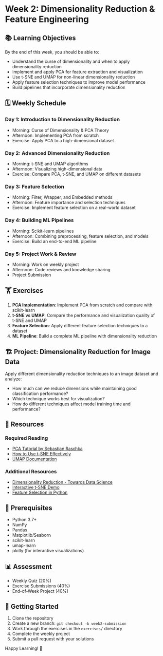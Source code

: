 # Week 2: Dimensionality Reduction & Feature Engineering

## 📚 Learning Objectives
By the end of this week, you should be able to:
- Understand the curse of dimensionality and when to apply dimensionality reduction
- Implement and apply PCA for feature extraction and visualization
- Use t-SNE and UMAP for non-linear dimensionality reduction
- Apply feature selection techniques to improve model performance
- Build pipelines that incorporate dimensionality reduction

## 🗓 Weekly Schedule

### Day 1: Introduction to Dimensionality Reduction
- Morning: Curse of Dimensionality & PCA Theory
- Afternoon: Implementing PCA from scratch
- Exercise: Apply PCA to a high-dimensional dataset

### Day 2: Advanced Dimensionality Reduction
- Morning: t-SNE and UMAP algorithms
- Afternoon: Visualizing high-dimensional data
- Exercise: Compare PCA, t-SNE, and UMAP on different datasets

### Day 3: Feature Selection
- Morning: Filter, Wrapper, and Embedded methods
- Afternoon: Feature importance and selection techniques
- Exercise: Implement feature selection on a real-world dataset

### Day 4: Building ML Pipelines
- Morning: Scikit-learn pipelines
- Afternoon: Combining preprocessing, feature selection, and models
- Exercise: Build an end-to-end ML pipeline

### Day 5: Project Work & Review
- Morning: Work on weekly project
- Afternoon: Code reviews and knowledge sharing
- Project Submission

## 🏋️ Exercises
1. **PCA Implementation**: Implement PCA from scratch and compare with scikit-learn
2. **t-SNE vs UMAP**: Compare the performance and visualization quality of t-SNE and UMAP
3. **Feature Selection**: Apply different feature selection techniques to a dataset
4. **ML Pipeline**: Build a complete ML pipeline with dimensionality reduction

## 🏗 Project: Dimensionality Reduction for Image Data
Apply different dimensionality reduction techniques to an image dataset and analyze:
- How much can we reduce dimensions while maintaining good classification performance?
- Which technique works best for visualization?
- How do different techniques affect model training time and performance?

## 📖 Resources
### Required Reading
- [PCA Tutorial by Sebastian Raschka](https://sebastianraschka.com/Articles/2014_pca_step_by_step.html)
- [How to Use t-SNE Effectively](https://distill.pub/2016/misread-tsne/)
- [UMAP Documentation](https://umap-learn.readthedocs.io/en/latest/)

### Additional Resources
- [Dimensionality Reduction - Towards Data Science](https://towardsdatascience.com/dimensionality-reduction-does-more-than-to-reduce-the-number-of-features-479fb4f5e9b9)
- [Interactive t-SNE Demo](https://observablehq.com/@nstrayer/dimensionality-reduction)
- [Feature Selection in Python](https://machinelearningmastery.com/feature-selection-in-python-with-scikit-learn/)

## 🎯 Prerequisites
- Python 3.7+
- NumPy
- Pandas
- Matplotlib/Seaborn
- scikit-learn
- umap-learn
- plotly (for interactive visualizations)

## 📊 Assessment
- Weekly Quiz (20%)
- Exercise Submissions (40%)
- End-of-Week Project (40%)

## 🚀 Getting Started
1. Clone the repository
2. Create a new branch: `git checkout -b week2-submission`
3. Work through the exercises in the `exercises/` directory
4. Complete the weekly project
5. Submit a pull request with your solutions

Happy Learning! 🎉
